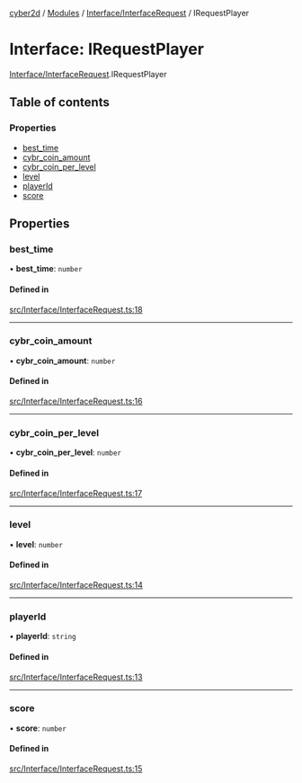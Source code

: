 [cyber2d](../README.md) / [Modules](../modules.md) / [Interface/InterfaceRequest](../modules/Interface_InterfaceRequest.md) / IRequestPlayer

# Interface: IRequestPlayer

[Interface/InterfaceRequest](../modules/Interface_InterfaceRequest.md).IRequestPlayer

## Table of contents

### Properties

- [best\_time](Interface_InterfaceRequest.IRequestPlayer.md#best_time)
- [cybr\_coin\_amount](Interface_InterfaceRequest.IRequestPlayer.md#cybr_coin_amount)
- [cybr\_coin\_per\_level](Interface_InterfaceRequest.IRequestPlayer.md#cybr_coin_per_level)
- [level](Interface_InterfaceRequest.IRequestPlayer.md#level)
- [playerId](Interface_InterfaceRequest.IRequestPlayer.md#playerid)
- [score](Interface_InterfaceRequest.IRequestPlayer.md#score)

## Properties

### best\_time

• **best\_time**: `number`

#### Defined in

[src/Interface/InterfaceRequest.ts:18](https://github.com/Pldu78/Cyber2D-1/blob/f2bef66/src/Interface/InterfaceRequest.ts#L18)

___

### cybr\_coin\_amount

• **cybr\_coin\_amount**: `number`

#### Defined in

[src/Interface/InterfaceRequest.ts:16](https://github.com/Pldu78/Cyber2D-1/blob/f2bef66/src/Interface/InterfaceRequest.ts#L16)

___

### cybr\_coin\_per\_level

• **cybr\_coin\_per\_level**: `number`

#### Defined in

[src/Interface/InterfaceRequest.ts:17](https://github.com/Pldu78/Cyber2D-1/blob/f2bef66/src/Interface/InterfaceRequest.ts#L17)

___

### level

• **level**: `number`

#### Defined in

[src/Interface/InterfaceRequest.ts:14](https://github.com/Pldu78/Cyber2D-1/blob/f2bef66/src/Interface/InterfaceRequest.ts#L14)

___

### playerId

• **playerId**: `string`

#### Defined in

[src/Interface/InterfaceRequest.ts:13](https://github.com/Pldu78/Cyber2D-1/blob/f2bef66/src/Interface/InterfaceRequest.ts#L13)

___

### score

• **score**: `number`

#### Defined in

[src/Interface/InterfaceRequest.ts:15](https://github.com/Pldu78/Cyber2D-1/blob/f2bef66/src/Interface/InterfaceRequest.ts#L15)
